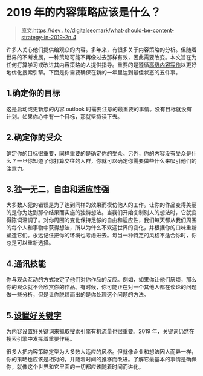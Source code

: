 # 2019 年的内容策略应该是什么？

> 原文:[https://dev . to/digitalseomark/what-should-be-content-strategy-in-2019-2n 4](https://dev.to/digitalseomark/what-should-be-content-strategy-in-2019-2n4)

许多人关心他们提供给观众的内容。多年来，有很多关于内容策略的分析。但随着世界的不断发展，一种策略可能不再像过去那样有效，因此需要改变。本文旨在为任何打算学习或改进其内容策略的人提供指导。重要的是遵循[高级内容写作](https://www.techkow.com/advanced-content-writing-for-better-optimization)以更好地优化搜索引擎。下面是你需要确保在新的一年里达到最佳状态的五件事。

## 1.确定你的目标

这是启动或更新您的内容 outlook 时需要注意的最重要的事情。没有目标就没有计划。如果你心中有一个目标，那就坚持读下去。

## 2.确定你的受众

确定你的目标很重要，同样重要的是确定你的受众。另外，你的内容没有受众是什么？一旦你知道了你打算交往的人群，你就可以确定你需要做些什么来吸引他们的注意力。

## 3.独一无二，自由和适应性强

大多数人犯的错误是为了达到同样的效果而模仿他人的工作。让你的作品变得美丽的是你为达到那个结果而实施的独特想法。当我们开始复制别人的想法时，它就变得陈词滥调了。对你周围的变化保持足够的自由和适应性，我们每天都从我们周围的每个人和事物中获得想法，所以为什么不欢迎世界的变化，并根据你的口味重新塑造它们。永远记住把你的环境也考虑进去。每当一种特定的风格不适合你时，你总是可以重新选择。

## 4.通讯技能

你与观众互动的方式决定了他们对你作品的反应。例如，如果你让他们厌烦，那么你的观众就不会欣赏你的作品。有时候，你可能正在对一个其他人都在谈论的问题做一些分析，但是让你脱颖而出的是你处理这个问题的方法。

## 5.[设置好关键字](https://www.techkow.com/How-to-Set-Good-Keywords-for-Content-to-grab-Search-Traffic)

为内容设置好关键词来抓取搜索引擎有机流量也很重要。2019 年，关键词仍然在搜索引擎中发挥着重要作用。

很多人把内容策略定型为大多数人适应的风格。但就像企业和想法因人而异一样，你的策略也应该是相对的，并随着时间的推移而改进。了解它最基本的事情是确保你，就像这个世界和它里面的一切都应该随着时间而进化。